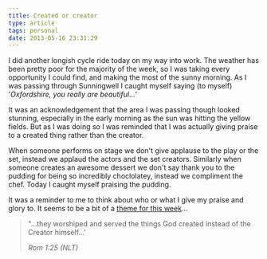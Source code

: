 ```yaml
---
title: Created or creator
type: article
tags: personal
date: 2013-05-16 23:31:29
---
```


<p> I did another longish cycle ride today on my way into work. The weather has been pretty poor for the majority of the week, so I was taking every opportunity I could find, and making the most of the sunny morning. As I was passing through Sunningwell I caught myself saying (to myself) &#39;<em>Oxfordshire, you really are beautiful&hellip;</em>&#39;</p><p> It was an acknowledgement that the area I was passing though looked stunning, especially in the early morning as the sun was hitting the yellow fields. But as I was doing so I was reminded that I was actually giving praise to a created thing rather than the creator.</p><p> When someone performs on stage we don&#39;t give applause to the play or the set, instead we applaud the actors and the set creators. Similarly when someone creates an awesome dessert we don&#39;t say thank you to the pudding for being so incredibly choclolatey, instead we compliment the chef. Today I caught myself praising the pudding.</p><p> It was a reminder to me to think about who or what I give my praise and glory to. It seems to be a bit of a&nbsp;<a href="http://jamesdoc.com/blog/clinging-to-the-post">theme for this week</a>&hellip;</p><blockquote> <p> &quot;…they worshiped and served the things God created instead of the Creator himself&hellip;&#39;</p> <cite>Rom 1:25 (NLT)</cite></blockquote>
